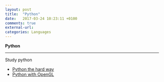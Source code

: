 ```yaml
---
layout: post
title:  "Python"
date:   2017-03-24 10:23:11 +0100
comments: true
external-url:
categories: Languages
---
```


**Python**

---

Study python

* [Python the hard way](https://github.com/NelsonBilber/py.thehardway)
* [Python with OpenGL](https://github.com/NelsonBilber/py.opengl)